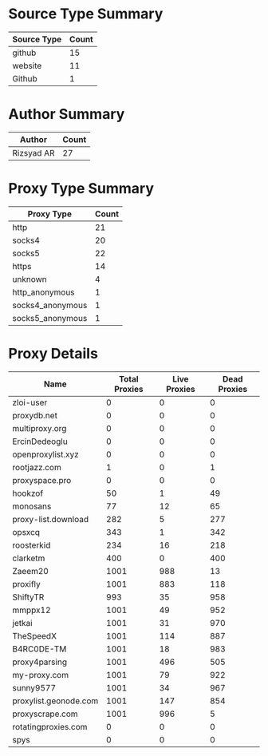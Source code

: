 # Source Type Summary

| Source Type | Count |
|-------------|-------|
| github | 15 |
| website | 11 |
| Github | 1 |


# Author Summary

| Author | Count |
|--------|-------|
| Rizsyad AR | 27 |


# Proxy Type Summary

| Proxy Type | Count |
|------------|-------|
| http | 21 |
| socks4 | 20 |
| socks5 | 22 |
| https | 14 |
| unknown | 4 |
| http_anonymous | 1 |
| socks4_anonymous | 1 |
| socks5_anonymous | 1 |


# Proxy Details

| Name | Total Proxies | Live Proxies | Dead Proxies |
|------|---------------|--------------|---------------|
| zloi-user | 0 | 0 | 0 |
| proxydb.net | 0 | 0 | 0 |
| multiproxy.org | 0 | 0 | 0 |
| ErcinDedeoglu | 0 | 0 | 0 |
| openproxylist.xyz | 0 | 0 | 0 |
| rootjazz.com | 1 | 0 | 1 |
| proxyspace.pro | 0 | 0 | 0 |
| hookzof | 50 | 1 | 49 |
| monosans | 77 | 12 | 65 |
| proxy-list.download | 282 | 5 | 277 |
| opsxcq | 343 | 1 | 342 |
| roosterkid | 234 | 16 | 218 |
| clarketm | 400 | 0 | 400 |
| Zaeem20 | 1001 | 988 | 13 |
| proxifly | 1001 | 883 | 118 |
| ShiftyTR | 993 | 35 | 958 |
| mmppx12 | 1001 | 49 | 952 |
| jetkai | 1001 | 31 | 970 |
| TheSpeedX | 1001 | 114 | 887 |
| B4RC0DE-TM | 1001 | 18 | 983 |
| proxy4parsing | 1001 | 496 | 505 |
| my-proxy.com | 1001 | 79 | 922 |
| sunny9577 | 1001 | 34 | 967 |
| proxylist.geonode.com | 1001 | 147 | 854 |
| proxyscrape.com | 1001 | 996 | 5 |
| rotatingproxies.com | 0 | 0 | 0 |
| spys | 0 | 0 | 0 |
